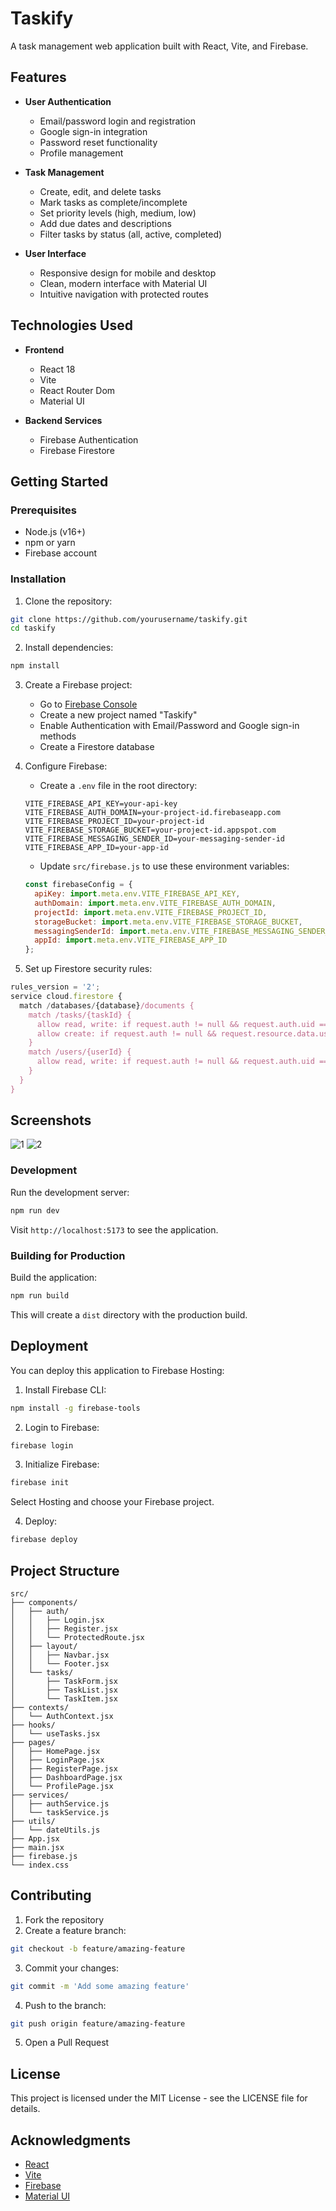 # Taskify

A task management web application built with React, Vite, and Firebase.


## Features

- **User Authentication**
  - Email/password login and registration
  - Google sign-in integration
  - Password reset functionality
  - Profile management

- **Task Management**
  - Create, edit, and delete tasks
  - Mark tasks as complete/incomplete
  - Set priority levels (high, medium, low)
  - Add due dates and descriptions
  - Filter tasks by status (all, active, completed)

- **User Interface**
  - Responsive design for mobile and desktop
  - Clean, modern interface with Material UI
  - Intuitive navigation with protected routes

## Technologies Used

- **Frontend**
  - React 18
  - Vite
  - React Router Dom
  - Material UI

- **Backend Services**
  - Firebase Authentication
  - Firebase Firestore

## Getting Started

### Prerequisites

- Node.js (v16+)
- npm or yarn
- Firebase account

### Installation

1. Clone the repository:
```bash
git clone https://github.com/yourusername/taskify.git
cd taskify
```

2. Install dependencies:
```bash
npm install
```

3. Create a Firebase project:
   - Go to [Firebase Console](https://console.firebase.google.com/)
   - Create a new project named "Taskify"
   - Enable Authentication with Email/Password and Google sign-in methods
   - Create a Firestore database

4. Configure Firebase:
   - Create a `.env` file in the root directory:
   ```
   VITE_FIREBASE_API_KEY=your-api-key
   VITE_FIREBASE_AUTH_DOMAIN=your-project-id.firebaseapp.com
   VITE_FIREBASE_PROJECT_ID=your-project-id
   VITE_FIREBASE_STORAGE_BUCKET=your-project-id.appspot.com
   VITE_FIREBASE_MESSAGING_SENDER_ID=your-messaging-sender-id
   VITE_FIREBASE_APP_ID=your-app-id
   ```
   - Update `src/firebase.js` to use these environment variables:
   ```javascript
   const firebaseConfig = {
     apiKey: import.meta.env.VITE_FIREBASE_API_KEY,
     authDomain: import.meta.env.VITE_FIREBASE_AUTH_DOMAIN,
     projectId: import.meta.env.VITE_FIREBASE_PROJECT_ID,
     storageBucket: import.meta.env.VITE_FIREBASE_STORAGE_BUCKET,
     messagingSenderId: import.meta.env.VITE_FIREBASE_MESSAGING_SENDER_ID,
     appId: import.meta.env.VITE_FIREBASE_APP_ID
   };
   ```

5. Set up Firestore security rules:
```javascript
rules_version = '2';
service cloud.firestore {
  match /databases/{database}/documents {
    match /tasks/{taskId} {
      allow read, write: if request.auth != null && request.auth.uid == resource.data.userId;
      allow create: if request.auth != null && request.resource.data.userId == request.auth.uid;
    }
    match /users/{userId} {
      allow read, write: if request.auth != null && request.auth.uid == userId;
    }
  }
}
```

## Screenshots
![1](images/1.png)
![2](images/2.png)

### Development

Run the development server:
```bash
npm run dev
```

Visit `http://localhost:5173` to see the application.

### Building for Production

Build the application:
```bash
npm run build
```

This will create a `dist` directory with the production build.

## Deployment

You can deploy this application to Firebase Hosting:

1. Install Firebase CLI:
```bash
npm install -g firebase-tools
```

2. Login to Firebase:
```bash
firebase login
```

3. Initialize Firebase:
```bash
firebase init
```
Select Hosting and choose your Firebase project.

4. Deploy:
```bash
firebase deploy
```

## Project Structure

```
src/
├── components/
│   ├── auth/
│   │   ├── Login.jsx
│   │   ├── Register.jsx
│   │   └── ProtectedRoute.jsx
│   ├── layout/
│   │   ├── Navbar.jsx
│   │   └── Footer.jsx
│   └── tasks/
│       ├── TaskForm.jsx
│       ├── TaskList.jsx
│       └── TaskItem.jsx
├── contexts/
│   └── AuthContext.jsx
├── hooks/
│   └── useTasks.jsx
├── pages/
│   ├── HomePage.jsx
│   ├── LoginPage.jsx
│   ├── RegisterPage.jsx
│   ├── DashboardPage.jsx
│   └── ProfilePage.jsx
├── services/
│   ├── authService.js
│   └── taskService.js
├── utils/
│   └── dateUtils.js
├── App.jsx
├── main.jsx
├── firebase.js
└── index.css
```

## Contributing

1. Fork the repository
2. Create a feature branch:
```bash
git checkout -b feature/amazing-feature
```
3. Commit your changes:
```bash
git commit -m 'Add some amazing feature'
```
4. Push to the branch:
```bash
git push origin feature/amazing-feature
```
5. Open a Pull Request

## License

This project is licensed under the MIT License - see the LICENSE file for details.

## Acknowledgments

- [React](https://reactjs.org/)
- [Vite](https://vitejs.dev/)
- [Firebase](https://firebase.google.com/)
- [Material UI](https://mui.com/)
